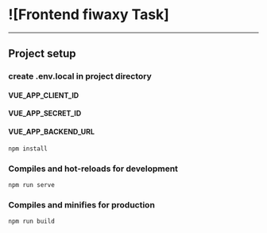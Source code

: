 # ![Frontend fiwaxy Task]

----------

## Project setup

### create .env.local in project directory
#### VUE_APP_CLIENT_ID
#### VUE_APP_SECRET_ID
#### VUE_APP_BACKEND_URL 
```
npm install
```
### Compiles and hot-reloads for development
```
npm run serve
```

### Compiles and minifies for production
```
npm run build
```

